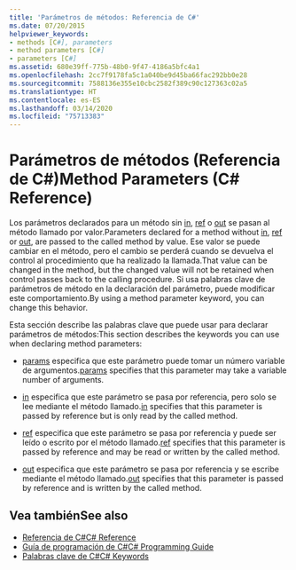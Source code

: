```yaml
---
title: 'Parámetros de métodos: Referencia de C#'
ms.date: 07/20/2015
helpviewer_keywords:
- methods [C#], parameters
- method parameters [C#]
- parameters [C#]
ms.assetid: 680e39ff-775b-48b0-9f47-4186a5bfc4a1
ms.openlocfilehash: 2cc7f9178fa5c1a040be9d45ba66fac292bb0e28
ms.sourcegitcommit: 7588136e355e10cbc2582f389c90c127363c02a5
ms.translationtype: HT
ms.contentlocale: es-ES
ms.lasthandoff: 03/14/2020
ms.locfileid: "75713383"
---
```

# <a name="method-parameters-c-reference"></a><span data-ttu-id="2e415-102">Parámetros de métodos (Referencia de C#)</span><span class="sxs-lookup"><span data-stu-id="2e415-102">Method Parameters (C# Reference)</span></span>

<span data-ttu-id="2e415-103">Los parámetros declarados para un método sin [in](./in-parameter-modifier.md), [ref](./ref.md) o [out](./out-parameter-modifier.md) se pasan al método llamado por valor.</span><span class="sxs-lookup"><span data-stu-id="2e415-103">Parameters declared for a method without [in](./in-parameter-modifier.md), [ref](./ref.md) or [out](./out-parameter-modifier.md), are passed to the called method by value.</span></span> <span data-ttu-id="2e415-104">Ese valor se puede cambiar en el método, pero el cambio se perderá cuando se devuelva el control al procedimiento que ha realizado la llamada.</span><span class="sxs-lookup"><span data-stu-id="2e415-104">That value can be changed in the method, but the changed value will not be retained when control passes back to the calling procedure.</span></span> <span data-ttu-id="2e415-105">Si usa palabras clave de parámetros de método en la declaración del parámetro, puede modificar este comportamiento.</span><span class="sxs-lookup"><span data-stu-id="2e415-105">By using a method parameter keyword, you can change this behavior.</span></span>  
  
 <span data-ttu-id="2e415-106">Esta sección describe las palabras clave que puede usar para declarar parámetros de métodos:</span><span class="sxs-lookup"><span data-stu-id="2e415-106">This section describes the keywords you can use when declaring method parameters:</span></span>  
  
- <span data-ttu-id="2e415-107">[params](./params.md) especifica que este parámetro puede tomar un número variable de argumentos.</span><span class="sxs-lookup"><span data-stu-id="2e415-107">[params](./params.md) specifies that this parameter may take a variable number of arguments.</span></span>
  
- <span data-ttu-id="2e415-108">[in](./in-parameter-modifier.md) especifica que este parámetro se pasa por referencia, pero solo se lee mediante el método llamado.</span><span class="sxs-lookup"><span data-stu-id="2e415-108">[in](./in-parameter-modifier.md) specifies that this parameter is passed by reference but is only read by the called method.</span></span>
  
- <span data-ttu-id="2e415-109">[ref](./ref.md) especifica que este parámetro se pasa por referencia y puede ser leído o escrito por el método llamado.</span><span class="sxs-lookup"><span data-stu-id="2e415-109">[ref](./ref.md) specifies that this parameter is passed by reference and may be read or written by the called method.</span></span>
  
- <span data-ttu-id="2e415-110">[out](./out-parameter-modifier.md) especifica que este parámetro se pasa por referencia y se escribe mediante el método llamado.</span><span class="sxs-lookup"><span data-stu-id="2e415-110">[out](./out-parameter-modifier.md) specifies that this parameter is passed by reference and is written by the called method.</span></span>
  
## <a name="see-also"></a><span data-ttu-id="2e415-111">Vea también</span><span class="sxs-lookup"><span data-stu-id="2e415-111">See also</span></span>

- [<span data-ttu-id="2e415-112">Referencia de C#</span><span class="sxs-lookup"><span data-stu-id="2e415-112">C# Reference</span></span>](../index.md)
- [<span data-ttu-id="2e415-113">Guía de programación de C#</span><span class="sxs-lookup"><span data-stu-id="2e415-113">C# Programming Guide</span></span>](../../programming-guide/index.md)
- [<span data-ttu-id="2e415-114">Palabras clave de C#</span><span class="sxs-lookup"><span data-stu-id="2e415-114">C# Keywords</span></span>](./index.md)
